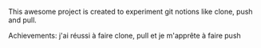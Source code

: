 This awesome project is created to experiment git notions like clone, push and pull.

Achievements: j'ai réussi à faire clone, pull et je m'apprête à faire push
